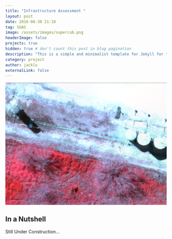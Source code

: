 ```yaml
---
title: "Infrastructure Assessment "
layout: post
date: 2016-06-30 21:10
tag: SUAS
image: /assets/images/supercub.png
headerImage: false
projects: true
hidden: true # don't count this post in blog pagination
description: "This is a simple and minimalist template for Jekyll for those who likes to eat noodles."
category: project
author: jacklu
externalLink: false
---
```


![Screenshot](/assets/images/Project/Oil_rig.png)

## In a Nutshell
Still Under Construction...
